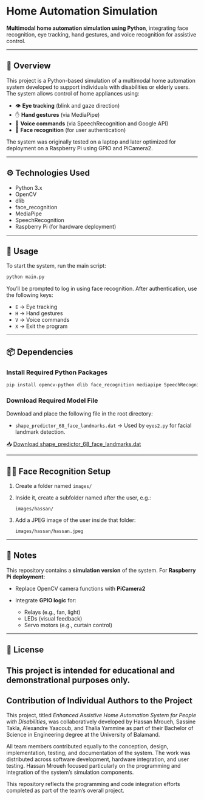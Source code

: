 # Home Automation Simulation

**Multimodal home automation simulation using Python**, integrating face recognition, eye tracking, hand gestures, and voice recognition for assistive control.

---

## 🧩 Overview

This project is a Python-based simulation of a multimodal home automation system developed to support individuals with disabilities or elderly users. The system allows control of home appliances using:

* 👁️ **Eye tracking** (blink and gaze direction)
* ✋ **Hand gestures** (via MediaPipe)
* 🎤 **Voice commands** (via SpeechRecognition and Google API)
* 🧑 **Face recognition** (for user authentication)

The system was originally tested on a laptop and later optimized for deployment on a Raspberry Pi using GPIO and PiCamera2.

---

## ⚙️ Technologies Used

* Python 3.x
* OpenCV
* dlib
* face\_recognition
* MediaPipe
* SpeechRecognition
* Raspberry Pi (for hardware deployment)

---

## 🚀 Usage

To start the system, run the main script:

```bash
python main.py
```

You’ll be prompted to log in using face recognition. After authentication, use the following keys:

* `E` → Eye tracking
* `H` → Hand gestures
* `V` → Voice commands
* `X` → Exit the program

---

## 📦 Dependencies

### Install Required Python Packages

```bash
pip install opencv-python dlib face_recognition mediapipe SpeechRecognition numpy
```

### Download Required Model File

Download and place the following file in the root directory:

* `shape_predictor_68_face_landmarks.dat`
  → Used by `eyes2.py` for facial landmark detection.

📥 [Download shape\_predictor\_68\_face\_landmarks.dat](https://www.kaggle.com/datasets/sergiovirahonda/shape-predictor-68-face-landmarksdat)

---

## 🧑‍🦰 Face Recognition Setup

1. Create a folder named `images/`

2. Inside it, create a subfolder named after the user, e.g.:

   ```
   images/hassan/
   ```

3. Add a JPEG image of the user inside that folder:

   ```
   images/hassan/hassan.jpeg
   ```

---

## 📝 Notes

This repository contains a **simulation version** of the system. For **Raspberry Pi deployment**:

* Replace OpenCV camera functions with **PiCamera2**
* Integrate **GPIO logic** for:

  * Relays (e.g., fan, light)
  * LEDs (visual feedback)
  * Servo motors (e.g., curtain control)

---

## 📄 License

This project is intended for **educational and demonstrational purposes only**.
---
## Contribution of Individual Authors to the Project

This project, titled *Enhanced Assistive Home Automation System for People with Disabilities*, was collaboratively developed by Hassan Mroueh, Sassine Takla, Alexandre Yaacoub, and Thalia Yammine as part of their Bachelor of Science in Engineering degree at the University of Balamand.

All team members contributed equally to the conception, design, implementation, testing, and documentation of the system. The work was distributed across software development, hardware integration, and user testing. Hassan Mroueh focused particularly on the programming and integration of the system’s simulation components.

This repository reflects the programming and code integration efforts completed as part of the team’s overall project.

